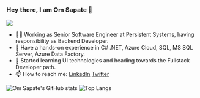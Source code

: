 ### Hey there, I am Om Sapate 👋
 
<!--
**omsapate/omsapate** is a ✨ _special_ ✨ repository because its `README.md` (this file) appears on your GitHub profile -->
<!-- 👯 I’m looking to collaborate on ... - 🤔 I’m looking for help with ... - 😄 Pronouns: ... -->

![](https://komarev.com/ghpvc/?username=omsapate)

- 👨‍💻 Working as Senior Software Engineer at Persistent Systems, having responsibility as Backend Developer.
- 🔭 Have a hands-on experience in C# .NET, Azure Cloud, SQL, MS SQL Server, Azure Data Factory.
- 🌱 Started learning UI technologies and heading towards the Fullstack Developer path.
- 📫 How to reach me: <a href="https://www.linkedin.com/in/omsapate">LinkedIn</a> <a href="https://www.twitter.com/om_sapate">Twitter</a>

![Om Sapate's GitHub stats](https://github-readme-stats.vercel.app/api?username=omsapate&hide=contribs,issues&count_private=true&include_all_commits=true)
![Top Langs](https://github-readme-stats.vercel.app/api/top-langs/?username=omsapate&hide=jupyter%20notebook&ering&layout=compact)
